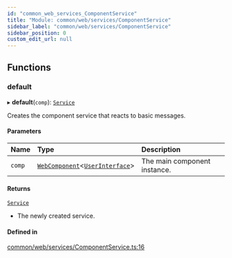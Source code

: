 ```yaml
---
id: "common_web_services_ComponentService"
title: "Module: common/web/services/ComponentService"
sidebar_label: "common/web/services/ComponentService"
sidebar_position: 0
custom_edit_url: null
---
```


## Functions

### default

▸ **default**(`comp`): [`Service`](../classes/common_web_services_Service.Service.md)

Creates the component service that reacts to basic messages.

#### Parameters

| Name | Type | Description |
| :------ | :------ | :------ |
| `comp` | [`WebComponent`](../classes/common_web_component_WebComponent.WebComponent.md)<[`UserInterface`](../classes/common_web_ui_UserInterface.UserInterface.md)\> | The main component instance. |

#### Returns

[`Service`](../classes/common_web_services_Service.Service.md)

- The newly created service.

#### Defined in

[common/web/services/ComponentService.ts:16](https://github.com/Soroush9978/rds-ng/blob/165bdc6/src/common/web/services/ComponentService.ts#L16)
